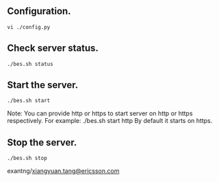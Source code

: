 
## Configuration.
    vi ./config.py

## Check server status.
    ./bes.sh status

## Start the server.
    ./bes.sh start
  
  Note: You can provide http or https to start server on http or https respectively.
        For example: ./bes.sh start http
        By default it starts on https.

## Stop the server.
    ./bes.sh stop
	

exantng/xiangyuan.tang@ericsson.com
